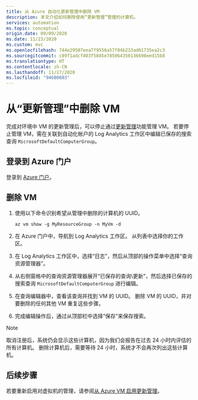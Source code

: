 ```yaml
---
title: 从 Azure 自动化更新管理中删除 VM
description: 本文介绍如何删除使用“更新管理”管理的计算机。
services: automation
ms.topic: conceptual
origin.date: 09/09/2020
ms.date: 11/23/2020
ms.custom: mvc
ms.openlocfilehash: 744e29507eea7f9556a57f84b233ad61735ea2c3
ms.sourcegitcommit: c89f1adcf403f5845e785064350136698eed15b8
ms.translationtype: HT
ms.contentlocale: zh-CN
ms.lasthandoff: 11/17/2020
ms.locfileid: "94680603"
---
```

# <a name="remove-vms-from-update-management"></a>从“更新管理”中删除 VM

完成对环境中 VM 的更新管理后，可以停止通过[更新管理](overview.md)功能管理 VM。 若要停止管理 VM，需在关联到自动化帐户的 Log Analytics 工作区中编辑已保存的搜索查询 `MicrosoftDefaultComputerGroup`。

## <a name="sign-into-the-azure-portal"></a>登录到 Azure 门户

登录到 [Azure 门户](https://portal.azure.cn)。

## <a name="to-remove-your-vms"></a>删除 VM

1. 使用以下命令识别希望从管理中删除的计算机的 UUID。

    ```azurecli
    az vm show -g MyResourceGroup -n MyVm -d
    ```

2. 在 Azure 门户中，导航到 Log Analytics 工作区。 从列表中选择你的工作区。

3. 在 Log Analytics 工作区中，选择“日志”，然后从顶部的操作菜单中选择“查询资源管理器”。

4. 从右侧窗格中的查询资源管理器展开“已保存的查询\更新”，然后选择已保存的搜索查询 `MicrosoftDefaultComputerGroup` 进行编辑。

5. 在查询编辑器中，查看该查询并找到 VM 的 UUID。 删除 VM 的 UUID，并对要删除的任何其他 VM 重复这些步骤。

6. 完成编辑操作后，通过从顶部栏中选择“保存”来保存搜索。

>[!NOTE]
>取消注册后，系统仍会显示这些计算机，因为我们会报告在过去 24 小时内评估的所有计算机。 删除计算机后，需要等待 24 小时，系统才不会再次列出这些计算机。

## <a name="next-steps"></a>后续步骤

若要重新启用对虚拟机的管理，请参阅[从 Azure VM 启用更新管理](enable-from-vm.md)。
